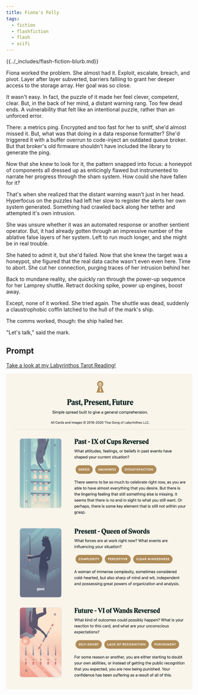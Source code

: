```yaml
---
title: Fiona's Folly
tags:
  - fiction
  - flashfiction
  - flash
  - scifi
---
```


{{../_includes/flash-fiction-blurb.md}}

<!--more-->

Fiona worked the problem. She almost had it. Exploit, escalate, breach, and pivot. Layer after layer subverted, barriers falliing to grant her deeper access to the storage array. Her goal was so close. 

It wasn't easy. In fact, the puzzle of it made her feel clever, competent, clear. But, in the back of her mind, a distant warning rang. Too few dead ends. A vulnerability that felt like an intentional puzzle, rather than an unforced error. 

There: a metrics ping. Encrypted and too fast for her to sniff, she'd almost missed it. But, what was that doing in a data response formatter? She'd triggered it with a buffer overrun to code-inject an outdated queue broker. But that broker's old firmware shouldn't have included the library to generate the ping.

Now that she knew to look for it, the pattern snapped into focus: a honeypot of components all dressed up as enticingly flawed but instrumented to narrate her progress through the sham system. How could she have fallen for it? 

That's when she realized that the distant warning wasn't just in her head. Hyperfocus on the puzzles had left her slow to register the alerts her own system generated. Something had crawled back along her tether and attempted it's own intrusion. 

She was unsure whether it was an automated response or another sentient operator. But, it had already gotten through an impressive number of the ablative false layers of her system. Left to run much longer, and she might be in real trouble. 

She hated to admit it, but she'd failed. Now that she knew the target was a honeypot, she figured that the real data cache wasn't even even here. Time to abort. She cut her connection, purging traces of her intrusion behind her. 

Back to mundane reality, she quickly ran through the power-up sequence for her Lamprey shuttle. Retract docking spike, power up engines, boost away. 

Except, none of it worked. She tried again. The shuttle was dead, suddenly a claustrophobic coffin latched to the hull of the mark's ship. 

The comms worked, though: the ship hailed her.

"Let's talk," said the mark. 

## Prompt

[Take a look at my Labyrinthos Tarot Reading!](https://app.labyrinthos.co/reading/ppf/SSTRWS/-44,62,-27)

![](20220413085344.png)
